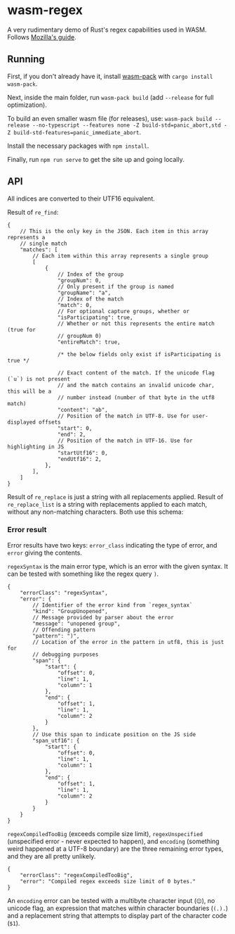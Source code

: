 # wasm-regex

A very rudimentary demo of Rust's regex capabilities used in WASM. Follows
[Mozilla's guide](https://developer.mozilla.org/en-US/docs/WebAssembly/Rust_to_wasm).

## Running

First, if you don't already have it, install [wasm-pack](https://github.com/rustwasm/wasm-pack)
with `cargo install wasm-pack`.

Next, inside the main folder, run `wasm-pack build` (add `--release` for full optimization).

To build an even smaller wasm file (for releases), use:
`wasm-pack build --release --no-typescript --features none -Z build-std=panic_abort,std -Z build-std-features=panic_immediate_abort`.

Install the necessary packages with `npm install`.

Finally, run `npm run serve` to get the site up and going locally.


## API

All indices are converted to their UTF16 equivalent.

Result of `re_find`:

```json5
{
    // This is the only key in the JSON. Each item in this array represents a
    // single match
    "matches": [ 
        // Each item within this array represents a single group
        [
            {
                // Index of the group
                "groupNum": 0,
                // Only present if the group is named
                "groupName": "a",
                // Index of the match
                "match": 0,
                // For optional capture groups, whether or 
                "isParticipating": true,
                // Whether or not this represents the entire match (true for
                // groupNum 0)
                "entireMatch": true,

                /* the below fields only exist if isParticipating is true */

                // Exact content of the match. If the unicode flag (`u`) is not present
                // and the match contains an invalid unicode char, this will be a
                // number instead (number of that byte in the utf8 match)
                "content": "ab",
                // Position of the match in UTF-8. Use for user-displayed offsets
                "start": 0,
                "end": 2,
                // Position of the match in UTF-16. Use for highlighting in JS
                "startUtf16": 0,
                "endUtf16": 2,
            },
        ],
    ]
}
```

Result of `re_replace` is just a string with all replacements applied. Result of
`re_replace_list` is a string with replacements applied to each match, without
any non-matching characters. Both use this schema:



### Error result

Error results have two keys: `error_class` indicating the type of error, and
`error` giving the contents.

`regexSyntax` is the main error type, which is an error with the given syntax.
It can be tested with something like the regex query `)`.

```json5
{
    "errorClass": "regexSyntax",
    "error": {
        // Identifier of the error kind from `regex_syntax`
        "kind": "GroupUnopened",
        // Message provided by parser about the error
        "message": "unopened group",
        // Offending pattern
        "pattern": ")",
        // Location of the error in the pattern in utf8, this is just for
        // debugging purposes
        "span": {
            "start": {
                "offset": 0,
                "line": 1,
                "column": 1
            },
            "end": {
                "offset": 1,
                "line": 1,
                "column": 2
            }
        },
        // Use this span to indicate position on the JS side
        "span_utf16": {
            "start": {
                "offset": 0,
                "line": 1,
                "column": 1
            },
            "end": {
                "offset": 1,
                "line": 1,
                "column": 2
            }
        }
    }
}
```

`regexCompiledTooBig` (exceeds compile size limit), `regexUnspecified`
(unspecified error - never expected to happen), and `encoding` (something weird
happened at a UTF-8 boundary) are the three remaining error types, and they are
all pretty unlikely.

```json5
{
    "errorClass": "regexCompiledTooBig",
    "error": "Compiled regex exceeds size limit of 0 bytes."
}
```

An `encoding` error can be tested with a multibyte character input (`😊`), no
unicode flag, an expression that matches within character boundaries (`(.).`)
and a replacement string that attempts to display part of the character code
(`$1`).
